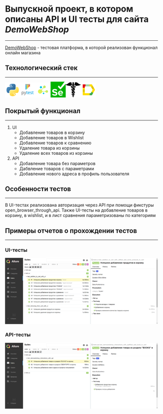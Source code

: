 # <a id="title1">Выпускной проект, в котором описаны API и UI тесты для сайта _DemoWebShop_</a>

---
[DemoWebShop](https://demowebshop.tricentis.com/) - тестовая платформа, в которой реализован функционал онлайн магазина


## Технологический стек

---
 ![Python](/src/Python_logo_and_wordmark.png)![Pytest](/src/Pytest_logo.png)![selene](/src/selene.png)![Selenium](/src/Selenium.png)![requests](/src/requests.png)![Allure Report](/src/Allure_Report.png)

## Покрытый функционал

---
1. UI
    - Добавление товаров в корзину
    - Добавление товаров в Wishlist
    - Добавление товаров к сравнению
    - Удаление товара из корзины
    - Удаление всех товаров из корзины
2. API
   - Добавление товара без параметров 
   - Дабвление товаров с параметрами
   - Добавление нового адреса в профиль пользователя

## Особенности тестов

---
В UI-тестах реализована авторизация через API при помощи фикстуры open_browser_through_api.
Также UI-тесты на добавление товаров в корзину, в wishlist, и в лист сравнения параметризованы по категориям 

## Примеры отчетов о прохождении тестов

---
### UI-тесты
 ![Allure UI](/src/allure_ui_tests_1.png)
### API-тесты
 ![Allure API](/src/allure_api_tests_2.png)


